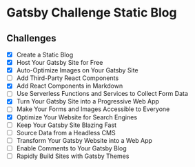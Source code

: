 # Gatsby Challenge Static Blog

## Challenges

* [x] Create a Static Blog
* [x] Host Your Gatsby Site for Free
* [x] Auto-Optimize Images on Your Gatsby Site
* [ ] Add Third-Party React Components
* [x] Add React Components in Markdown
* [ ] Use Serverless Functions and Services to Collect Form Data
* [x] Turn Your Gatsby Site into a Progressive Web App
* [ ] Make Your Forms and Images Accessible to Everyone
* [x] Optimize Your Website for Search Engines
* [ ] Keep Your Gatsby Site Blazing Fast
* [ ] Source Data from a Headless CMS
* [ ] Transform Your Gatsby Website into a Web App
* [ ] Enable Comments to Your Gatsby Blog
* [ ] Rapidly Build Sites with Gatsby Themes
